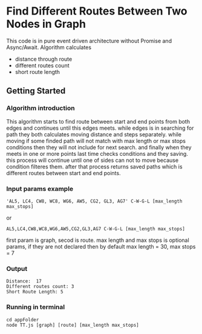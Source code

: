 # Find Different Routes Between Two Nodes in Graph
This code is in pure event driven architecture without Promise and Async/Await. 
Algorithm calculates 
- distance through route 
- different routes count
- short route length

## Getting Started
### Algorithm introduction
This algorithm starts to find route between start and end points from both edges and continues until this edges meets. while edges is in searching for path they both calculates moving distance and steps separately. 
while moving if some finded path will not match with max length or max stops conditions then they will not include for next search.
and finally when they meets in one or more points last time checks conditions and they saving.
this process will continue until one of sides can not to move because condition filteres them. after that process returns saved paths which is different routes between start and end points.

### Input params example
```
'AL5, LC4, CW8, WC8, WG6, AW5, CG2, GL3, AG7' C-W-G-L [max_length max_stops]
```
or
```
AL5,LC4,CW8,WC8,WG6,AW5,CG2,GL3,AG7 C-W-G-L [max_length max_stops]
```
first param is graph, secod is route. max length and max stops is optional params, if they are not declared then 
by default max length = 30, max stops = 7
 

### Output
```
Distance:  17
Different routes count: 3
Short Route Length: 5
```


### Running in terminal
```shell
cd appFolder
node TT.js [graph] [route] [max_length max_stops]
```